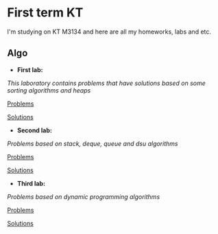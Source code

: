 # First term KT
I'm studying on KT M3134 and here are all my homeworks, labs and etc.

## Algo
- **First lab:** 

*This laboratory contains problems that have solutions based on some sorting algorithms and heaps*

[Problems](https://codeforces.com/group/IcRBR8epox/contest/298374)

[Solutions](https://github.com/semischastnoff/1-term-KT/tree/main/algo/1lab_heaps_sorts)

- **Second lab:**

*Problems based on stack, deque, queue and dsu algorithms*

[Problems](https://codeforces.com/group/IcRBR8epox/contest/302601)

[Solutions](https://github.com/semischastnoff/1-term-KT/tree/main/algo/2lab_stack_queue_dsu)

- **Third lab:**

*Problems based on dynamic programming algorithms*

[Problems](https://codeforces.com/group/IcRBR8epox/contest/306741)

[Solutions](https://github.com/semischastnoff/1-term-KT/tree/main/algo/3lab_dynamics)